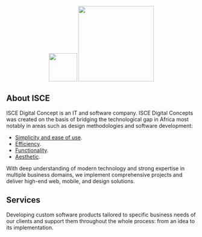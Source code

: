 <p align="center">
<a href="https://isce.app" target="_blank"><img src="https://firebasestorage.googleapis.com/v0/b/iscecard.appspot.com/o/Asset%2010.png?alt=media&token=78a330e3-219f-4c6d-9472-fac639e05210" width="75"></a>
<a href="https://isce.app" target="_blank"><img src="https://firebasestorage.googleapis.com/v0/b/iscecard.appspot.com/o/Asset%2012.png?alt=media&token=4e6d4e9e-d080-4164-8730-558d1997de61" width="200"></a>
</p>

## About ISCE

ISCE Digital Concept is an IT and software company. ISCE Digital Concepts was created on the basis of bridging the technological gap in Africa most notably in areas such as design methodologies and software development:

- [Simplicity and ease of use](https://www.freecodecamp.org/news/the-junior-developers-guide-to-writing-super-clean-and-readable-code-cd2568e08aae).
- [Efficiency](https://bitsbox.com/blog/how-to-write-clear-and-efficient-code).
- [Functionality](https://cs.lmu.edu/~ray/notes/functionalprogramming/).
- [Aesthetic](https://pavlepesic.medium.com/beautiful-code-principles-39420873eff8).

With deep understanding of modern technology and strong expertise in multiple business domains, we implement comprehensive projects and deliver high-end web, mobile, and design solutions.

## Services

Developing custom software products tailored to specific business needs of our clients and support them throughout the whole process: from an idea to its implementation.